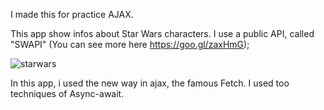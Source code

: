 I made this for practice AJAX.

This app show infos about Star Wars characters. I use a public API, called "SWAPI" (You can see more here https://goo.gl/zaxHmG);

![starwars](https://user-images.githubusercontent.com/31253067/48113097-772ca900-e240-11e8-82a3-35f0d2705d2e.jpg)

In this app, i used the new way in ajax, the famous Fetch. I used too techniques of Async-await.
